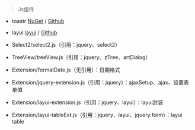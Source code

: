 > Js组件

- toastr [NuGet](https://www.nuget.org/packages/toastr/) / [Github](https://github.com/CodeSeven/toastr)
- layui [layui](http://www.layui.com/doc/) / [Github](https://github.com/sentsin/layer)

- Select2/select2.js（引用：jquery、select2）
- TreeView/treeView.js（引用：jquery、zTree、artDialog）

- Extension/formatDate.js（无引用）：日期格式
- Extension/jquery-extension.js（引用：jquery）：ajaxSetup、ajax、设置表单值
- Extension/layui-extension.js（引用：jquery、layui）：layui封装
- Extension/layui-tableExt.js（引用：jquery、layui、jquery.form）：layui table
